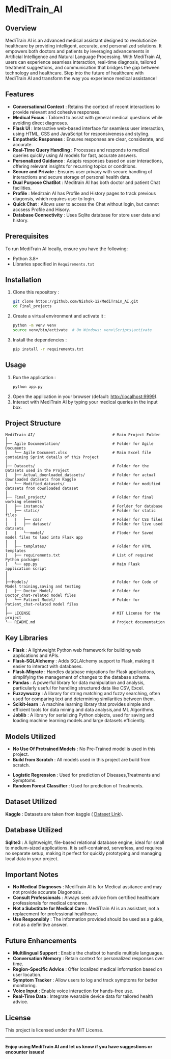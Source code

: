 # MediTrain_AI


## Overview

MediTrain AI is an advanced medical assistant designed to revolutionize healthcare by providing intelligent, accurate, and personalized solutions. 
It empowers both doctors and patients by leveraging advancements in Artificial Intelligence and Natural Language Processing. With MediTrain AI, 
users can experience seamless interaction, real-time diagnosis, tailored treatment suggestions, and communication that bridges the gap 
between technology and healthcare. Step into the future of healthcare with MediTrain AI and transform the way you experience medical assistance!

## Features

* **Conversational Context** : Retains the context of recent interactions to provide relevant and cohesive responses.
* **Medical Focus** : Tailored to assist with general medical questions while avoiding direct diagnoses.
* **Flask UI** : Interactive web-based interface for seamless user interaction, using HTML, CSS and JavaScript for responsiveness and styling.
* **Empathetic Responses** : Ensures responses are clear, considerate, and accurate.
* **Real-Time Query Handling** : Processes and responds to medical queries quickly using AI models for fast, accurate answers.
* **Personalized Guidance** : Adapts responses based on user interactions, offering relevant insights for recurring topics or conditions.
* **Secure and Private** : Ensures user privacy with secure handling of interactions and secure storage of personal health data.
* **Dual Purpose ChatBot** : Meditrain AI has both doctor and patient Chat facilities.
* **Profile** : Meditrain AI has Profile and History pages to track previous diagonsis,  which requires user to login.
* **Quick Chat** : Allows user to access the Chat without login, but cannot accsess Profile and Hisory.
* **Database Connectivity** : Uses Sqlite database for store user data and history.
  
## Prerequisites

To run MediTrain AI locally, ensure you have the following:

* Python 3.8+
* Libraries specified in `Requirements.txt`

## Installation

1. Clone this repository :
   ```bash
   git clone https://github.com/Nishok-12/MediTrain_AI.git
   cd Final_projects
   ```
2. Create a virtual environment and activate it :
   ```bash
   python -m venv venv
   source venv/bin/activate  # On Windows: venv\Scripts\activate
   ```
3. Install the dependencies :
   ```bash
   pip install -r requirements.txt
   ```

## Usage

1. Run the application :
   ```bash
   python app.py
   ```
2. Open the application in your browser (default: [http://localhost:9999](http://localhost:9999/)).
3. Interact with MediTrain AI by typing your medical queries in the input box.

## Project Structure
   ```
  MediTrain-AI/                                  # Main Project Folder 
  │
  ├── Agile Documentation/                       # Folder for Agile Documents
  │   └── Agile Document.xlsx                    # Main Excel file containing Sprint details of this Project  
  │
  ├── Datasets/                                  # Folder for the Datasets used in the Project
  │   ├── Actual_doenloaded_datasets/            # Folder for actual downloaded datasets from Kaggle
  │   └── Modified_datasets/                     # Folder for modified datasets from downloaded dataset
  │
  ├── Final_project/                             # Folder for final working elements
  │   ├── instance/                              # Forlder for database
  │   ├── static/                                # Folder for static files
  |   |   ├── css/                               # Folder for CSS files
  |   |   ├── dataset/                           # Folder for live used datasets
  |   |   └──model/                              # Floder for Saved model files to load into Flask app
  |   | 
  │   ├── templates/                             # Folder for HTML templates
  │   ├── requirements.txt                       # List of required Python packages
  │   └── app.py                                 # Main Flask application script 
  │
  │
  ├──Models/                                     # Folder for Code of Model training,saving and testing 
  │   ├── Doctor Model/                          # Folder for Doctor_chat-related model files
  │   └── Patient Model/                         # Folder for Patient_chat-related model files
  │
  ├── LICENSE                                    # MIT License for the project            
  └── README.md                                  # Project documentation
   ```

## Key Libraries

* **Flask** : A lightweight Python web framework for building web applications and APIs.
* **Flask-SQLAlchemy** : Adds SQLAlchemy support to Flask, making it easier to interact with databases.
* **Flask-Migrate** : Handles database migrations for Flask applications, simplifying the management of changes to the database schema.
* **Pandas** : A powerful library for data manipulation and analysis, particularly useful for handling structured data like CSV, Excel.
* **Fuzzywuzzy** : A library for string matching and fuzzy searching, often used for comparing text and determining similarities between them.
* **Scikit-learn** : A machine learning library that provides simple and efficient tools for data mining and data analysis,and ML Algorithms. 
* **Joblib** : A library for serializing Python objects, used for saving and loading machine learning models and large datasets efficiently.

## Models Utilized

- **No Use Of Pretrained Models** : No Pre-Trained model is used in this project.
- **Build from Scratch** : All models used in this project are build from scratch.
* **Logistic Regression** : Used for prediction of Diseases,Treatments and Symptoms.
* **Random Forest Classifier** : Used for prediction of Treatments.

## Dataset Utilized

 **Kaggle** : Datasets are taken from kaggle ( [Dataset Link](https://www.kaggle.com/datasets/itachi9604/disease-symptom-description-dataset/data)).

## Database Utilized

**Sqlite3** : A lightweight, file-based relational database engine, ideal for small to medium-sized applications. It is self-contained, serverless, and requires no separate setup, making it perfect for quickly prototyping and managing local data in your project.

## Important Notes

* **No Medical Diagnoses** : MediTrain AI is for Medical assitance and may not provide accurate Diagonosis .
* **Consult Professionals** : Always seek advice from certified healthcare professionals for medical concerns.
* **Not a Substitute for Medical Care** : MediTrain AI is an assistant, not a replacement for professional healthcare.
* **Use Responsibly** : The information provided should be used as a guide, not as a definitive answer.

## Future Enhancements

* **Multilingual Support** : Enable the chatbot to handle multiple languages.
* **Conversation Memory** : Retain context for personalized responses over time.
* **Region-Specific Advice** : Offer localized medical information based on user location.
* **Symptom Tracker** : Allow users to log and track symptoms for better monitoring.
* **Voice Input** : Enable voice interaction for hands-free use.
* **Real-Time Data** : Integrate wearable device data for tailored health advice.

## License

This project is licensed under the MIT License.

----

#### Enjoy using MediTrain AI and let us know if you have suggestions or encounter issues!
